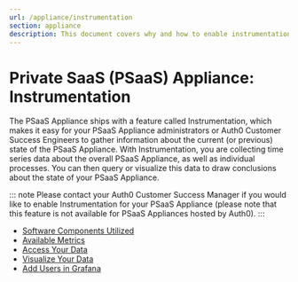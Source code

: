 ```yaml
---
url: /appliance/instrumentation
section: appliance
description: This document covers why and how to enable instrumentation in the PSaaS Appliance.
---
```


# Private SaaS (PSaaS) Appliance: Instrumentation

The PSaaS Appliance ships with a feature called Instrumentation, which makes it easy for your PSaaS Appliance administrators or Auth0 Customer Success Engineers to gather information about the current (or previous) state of the PSaaS Appliance. With Instrumentation, you are collecting time series data about the overall PSaaS Appliance, as well as individual processes. You can then query or visualize this data to draw conclusions about the state of your PSaaS Appliance.

::: note
Please contact your Auth0 Customer Success Manager if you would like to enable Instrumentation for your PSaaS Appliance (please note that this feature is not available for PSaaS Appliances hosted by Auth0).
:::

* [Software Components Utilized](/appliance/instrumentation/components)
* [Available Metrics](/appliance/instrumentation/available-metrics)
* [Access Your Data](/appliance/instrumentation/access-data)
* [Visualize Your Data](/appliance/instrumentation/visualize-data)
* [Add Users in Grafana](/appliance/instrumentation/add-grafana-users)

